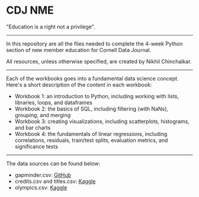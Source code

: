 # CDJ NME

"Education is a right not a privilege".

---

In this repository are all the files needed to complete the 4-week Python section of new member education for Cornell Data Journal.

All resources, unless otherwise specified, are created by Nikhil Chinchalkar.

---

Each of the workbooks goes into a fundamental data science concept. Here's a short description of the content in each workbook:

* Workbook 1: an introduction to Python, including working with lists, libraries, loops, and dataframes
* Workbook 2: the basics of SQL, including filtering (with NaNs), grouping, and merging
* Workbook 3: creating visualizations, including scatterplots, histograms, and bar charts
* Workbook 4: the fundamentals of linear regressions, including correlations, residuals, train/test splits, evaluation metrics, and significance tests

---

The data sources can be found below:

 * gapminder.csv: [GitHub](https://github.com/kirenz/datasets/blob/master/gapminder.csv)
 * credits.csv and titles.csv: [Kaggle](https://www.kaggle.com/datasets/victorsoeiro/netflix-tv-shows-and-movies?select=titles.csv)
 * olympics.csv: [Kaggle](https://www.kaggle.com/datasets/heesoo37/120-years-of-olympic-history-athletes-and-results?select=athlete_events.csv)
